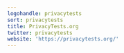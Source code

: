 ```yaml
---
logohandle: privacytests
sort: privacytests
title: PrivacyTests.org
twitter: privacytests
website: 'https://privacytests.org/'
---
```

